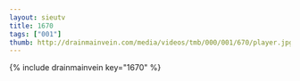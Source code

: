 ```yaml
--- 
layout: sieutv
title: 1670
tags: ["001"]
thumb: http://drainmainvein.com/media/videos/tmb/000/001/670/player.jpg
---
```

{% include drainmainvein key="1670" %} 
